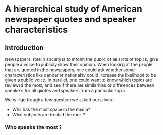 <script src="https://cdn.plot.ly/plotly-2.6.3.min.js"></script>
# A hierarchical study of American newspaper quotes and speaker characteristics

## Introduction

Newspapers’ role in society is to inform the public of all sorts of topics, give people a voice to publicly show their opinion. When looking at the people that are quoted in the newspapers, one could ask whether some characteristics like gender or nationality could increase the likelihood to be given a public voice. In parallel, one could  want to know which topics are reviewed the most, and see if there are similarities or differences between speakers for all quotes and speakers from a particular topic. 

We will go trough a few question we asked ourselves : 
- Who has the most space in the media? 
- What subjects are treated the most? 

### Who speaks the most ? 
<div markdown="0">
    <div id="1">
    </div>
    <style>
    
@property --num {
  syntax: "<integer>";
  initial-value: 0;
  inherits: false;
}

div#1 {
  animation: counter 5s infinite alternate ease-in-out;
  counter-reset: num var(--num);
  font: 800 40px system-ui;
  padding: 2rem;
}
div#1::after {
  content: counter(num)+"%";
}

@keyframes counter {
  from {
    --num: 0;
  }
  to {
    --num: 100;
  }
}
    </style
</div>
    
Behind this, we found out that a lot of speakers a not americans : 
{% include_relative base__nationality_couting.html %}

        
{% include_relative base__gender_couting.html %}


{% include_relative base__occupation_counting.html %}

## Let's concentrate on economics topics : 
        
{% include_relative in_eco_topic__nationality_couting.html %}
{% include_relative in_eco_topics__gender_couting.html %}
{% include_relative in_eco_topics__occupation_counting.html %}
        
### Does it impact Economics ? 

{% include_relative dowjones1.html %}

{% include_relative dowjones_vs_quotes_2015-01-01-2020-04-16_.html %}
    
